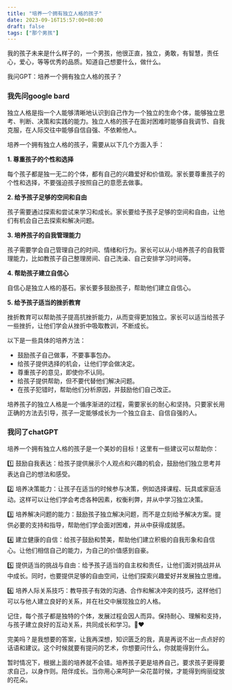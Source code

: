 ```yaml
---
title: "培养一个拥有独立人格的孩子"
date: 2023-09-16T15:57:00+08:00
draft: false
tags: ["那个男孩"]
---
```


我的孩子未来是什么样子的，一个男孩，他很正直，独立，勇敢，有智慧，责任心，爱心，等等优秀的品质。知道自己想要什么，做什么。

我问GPT：培养一个拥有独立人格的孩子？

### 我先问google bard

独立人格是指一个人能够清晰地认识到自己作为一个独立的生命个体，能够独立思考、判断、决策和实践的能力。独立人格的孩子在面对困难时能够自我调节、自我克服，在人际交往中能够自信自强、不依赖他人。

培养一个拥有独立人格的孩子，需要从以下几个方面入手：

**1. 尊重孩子的个性和选择**

每个孩子都是独一无二的个体，都有自己的兴趣爱好和价值观。家长要尊重孩子的个性和选择，不要强迫孩子按照自己的意愿去做事。

**2. 给予孩子足够的空间和自由**

孩子需要通过探索和尝试来学习和成长。家长要给予孩子足够的空间和自由，让他们有机会自己去探索和解决问题。

**3. 培养孩子的自我管理能力**

孩子需要学会自己管理自己的时间、情绪和行为。家长可以从小培养孩子的自我管理能力，比如教孩子自己整理房间、自己洗澡、自己安排学习时间等。

**4. 帮助孩子建立自信心**

自信心是独立人格的基石。家长要多鼓励孩子，帮助他们建立自信心。

**5. 给予孩子适当的挫折教育**

挫折教育可以帮助孩子提高抗挫折能力，从而变得更加独立。家长可以适当给孩子一些挫折，让他们学会从挫折中吸取教训，不断成长。

以下是一些具体的培养方法：

- 鼓励孩子自己做事，不要事事包办。
- 给孩子提供选择的机会，让他们学会做决定。
- 尊重孩子的意见，即使你不认同。
- 给孩子提供帮助，但不要代替他们解决问题。
- 在孩子犯错时，帮助他们分析原因，并鼓励他们自己改正。

培养孩子的独立人格是一个循序渐进的过程，需要家长的耐心和坚持。只要家长用正确的方法去引导，孩子一定能够成长为一个独立自主、自信自强的人。



### 我问了chatGPT

培养一个拥有独立人格的孩子是一个美妙的目标！这里有一些建议可以帮助你：

1️⃣ 鼓励自我表达：给孩子提供展示个人观点和兴趣的机会，鼓励他们独立思考并表达自己的想法和感受。

2️⃣ 培养决策能力：让孩子在适当的时候参与决策，例如选择课程、玩具或家庭活动。这样可以让他们学会考虑各种因素，权衡利弊，并从中学习独立决策。

3️⃣ 培养解决问题的能力：鼓励孩子独立解决问题，而不是立刻给予解决方案。提供必要的支持和指导，帮助他们学会面对困难，并从中获得成就感。

4️⃣ 建立健康的自信：给孩子鼓励和赞美，帮助他们建立积极的自我形象和自信心。让他们相信自己的能力，为自己的价值感到自豪。

5️⃣ 提供适当的挑战与自由：给予孩子适当的自主权和责任，让他们面对挑战并从中成长。同时，也要提供足够的自由空间，让他们探索兴趣爱好并发展独立思维。

6️⃣ 培养人际关系技巧：教导孩子有效的沟通、合作和解决冲突的技巧，这样他们可以与他人建立良好的关系，并在社交中展现独立的人格。

记住，每个孩子都是独特的个体，发展过程会因人而异。保持耐心、理解和支持，与孩子建立良好的互动关系，共同成长和学习。🌱❤️



完美吗？是我想要的答案，让我再深想，知识匮乏的我，真是再说不出一点点好的话语和建议。这个时候就要有提问的艺术，你想要问什么，你就能得到什么。

暂时情况下，根据上面的培养就不会错。培养孩子更是培养自己，要求孩子更得要求自己，以身作则。陪伴成长。当你用心来呵护一朵花苗时候，才能得到绚丽绽放的花朵。



